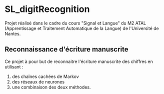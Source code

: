 SL_digitRecognition
===================

Projet réalisé dans le cadre du cours "Signal et Langue" du M2 ATAL (Apprentissage et Traitement Automatique de la Langue) de l'Université de Nantes.

## Reconnaissance d'écriture manuscrite

Ce projet à pour but de reconnaitre l'écriture manuscrite des chiffres en utilisant :

1. des chaînes cachées de Markov
2. des réseaux de neurones
3. une combinaison des deux méthodes.
